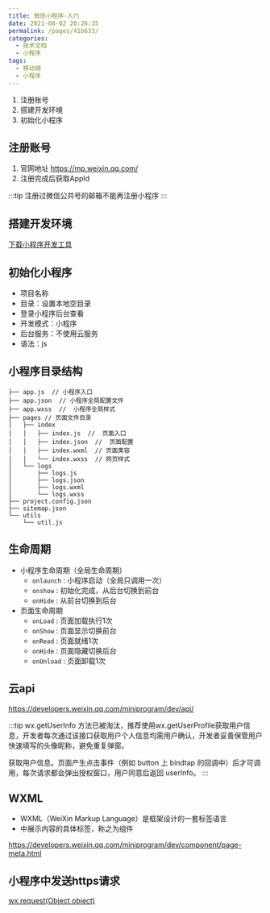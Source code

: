 ```yaml
---
title: 微信小程序-入门
date: 2021-08-02 20:26:35
permalink: /pages/41b633/
categories:
  - 技术文档
  - 小程序
tags:
  - 移动端
  - 小程序
---
```


1. 注册账号
2. 搭建开发环境
3. 初始化小程序

<!-- more -->

## 注册账号

1. 官网地址 https://mp.weixin.qq.com/
2. 注册完成后获取AppId


:::tip
注册过微信公共号的邮箱不能再注册小程序
:::

## 搭建开发环境

[下载小程序开发工具](https://developers.weixin.qq.com/miniprogram/dev/devtools/stable.html)

## 初始化小程序

+ 项目名称
+ 目录：设置本地空目录
+ 登录小程序后台查看
+ 开发模式：小程序
+ 后台服务：不使用云服务
+ 语法：js

## 小程序目录结构

```shell
├── app.js  // 小程序入口
├── app.json  // 小程序全局配置文件
├── app.wxss  //  小程序全局样式
├── pages // 页面文件目录
│   ├── index
│   │   ├── index.js  //  页面入口
│   │   ├── index.json  //  页面配置
│   │   ├── index.wxml  // 页面类容
│   │   └── index.wxss  // 网页样式
│   └── logs
│       ├── logs.js
│       ├── logs.json
│       ├── logs.wxml
│       └── logs.wxss
├── project.config.json
├── sitemap.json
└── utils
    └── util.js
```

## 生命周期
+ 小程序生命周期（全局生命周期）
  - `onlaunch` : 小程序启动（全局只调用一次）
  - `onshow` : 初始化完成，从后台切换到前台
  - `onHide` : 从前台切换到后台
+ 页面生命周期
  - `onLoad` : 页面加载执行1次
  - `onShow` : 页面显示切换前台
  - `onRead` : 页面就绪1次
  - `onHide` : 页面隐藏切换后台
  - `onUnload` : 页面卸载1次

## 云api
https://developers.weixin.qq.com/miniprogram/dev/api/

:::tip
wx.getUserInfo 方法已被淘汰，推荐使用wx.getUserProfile获取用户信息，开发者每次通过该接口获取用户个人信息均需用户确认，开发者妥善保管用户快速填写的头像昵称，避免重复弹窗。

获取用户信息。页面产生点击事件（例如 button 上 bindtap 的回调中）后才可调用，每次请求都会弹出授权窗口，用户同意后返回 userInfo。
:::

## WXML
+ WXML（WeiXin Markup Language）是框架设计的一套标签语言
+ 中展示内容的具体标签，称之为组件

https://developers.weixin.qq.com/miniprogram/dev/component/page-meta.html

## 小程序中发送https请求

[wx.request(Object object)](https://developers.weixin.qq.com/miniprogram/dev/api/network/request/wx.request.html) 